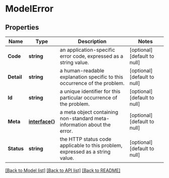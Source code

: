 # ModelError

## Properties
Name | Type | Description | Notes
------------ | ------------- | ------------- | -------------
**Code** | **string** | an application-specific error code, expressed as a string value. | [optional] [default to null]
**Detail** | **string** | a human-readable explanation specific to this occurrence of the problem. | [optional] [default to null]
**Id** | **string** | a unique identifier for this particular occurrence of the problem. | [optional] [default to null]
**Meta** | [**interface{}**](interface{}.md) | a meta object containing non-standard meta-information about the error. | [optional] [default to null]
**Status** | **string** | the HTTP status code applicable to this problem, expressed as a string value. | [optional] [default to null]

[[Back to Model list]](../README.md#documentation-for-models) [[Back to API list]](../README.md#documentation-for-api-endpoints) [[Back to README]](../README.md)


